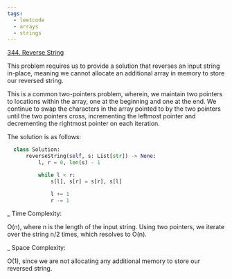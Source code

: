 ```yaml
---
tags:
  - leetcode
  - arrays
  - strings
---
```


<a href="https://leetcode.com/problems/reverse-string/">344. Reverse String</a>

This problem requires us to provide a solution that reverses an input string
in-place, meaning we cannot allocate an additional array in memory to store our
reversed string.

This is a common two-pointers problem, wherein, we maintain two pointers to
locations within the array, one at the beginning and one at the end. We continue
to swap the characters in the array pointed to by the two pointers until the two
pointers cross, incrementing the leftmost pointer and decrementing the rightmost
pointer on each iteration.

The solution is as follows:

```python
  class Solution:
      reverseString(self, s: List[str]) -> None:
          l, r = 0, len(s) - 1

          while l < r:
              s[l], s[r] = s[r], s[l]

              l += 1
              r -= 1
```

\_ Time Complexity:

O(n), where n is the length of the input string. Using two pointers, we iterate
over the string n/2 times, which resolves to O(n).

\_ Space Complexity:

O(1), since we are not allocating any additional memory to store our reversed
string.
